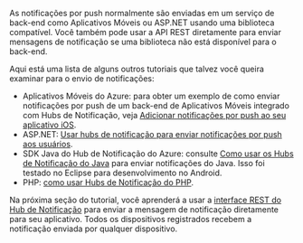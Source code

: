 

As notificações por push normalmente são enviadas em um serviço de back-end como Aplicativos Móveis ou ASP.NET usando uma biblioteca compatível. Você também pode usar a API REST diretamente para enviar mensagens de notificação se uma biblioteca não está disponível para o back-end.

Aqui está uma lista de alguns outros tutoriais que talvez você queira examinar para o envio de notificações:

* Aplicativos Móveis do Azure: para obter um exemplo de como enviar notificações por push de um back-end de Aplicativos Móveis integrado com Hubs de Notificação, veja [Adicionar notificações por push ao seu aplicativo iOS](../articles/app-service-mobile/app-service-mobile-ios-get-started-push.md).  
* ASP.NET: [Usar hubs de notificação para enviar notificações por push aos usuários](../articles/notification-hubs/notification-hubs-aspnet-backend-ios-apple-apns-notification.md).
* SDK Java do Hub de Notificação do Azure: consulte [Como usar os Hubs de Notificação do Java](../articles/notification-hubs/notification-hubs-java-push-notification-tutorial.md) para enviar notificações do Java. Isso foi testado no Eclipse para desenvolvimento no Android.
* PHP: [como usar Hubs de Notificação do PHP](../articles/notification-hubs/notification-hubs-php-push-notification-tutorial.md).

Na próxima seção do tutorial, você aprenderá a usar a [interface REST do Hub de Notificação](http://msdn.microsoft.com/library/windowsazure/dn223264.aspx) para enviar a mensagem de notificação diretamente para seu aplicativo. Todos os dispositivos registrados recebem a notificação enviada por qualquer dispositivo.

<!---HONumber=AcomDC_0622_2016-->